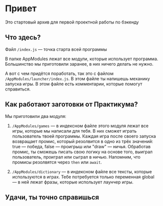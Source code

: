 # Привет

Это стартовый архив для первой проектной работы по бэкенду

## Что здесь?

Файл `/index.js` — точка старта всей программы

В папке AppModules лежат все модули, которые использует программа. Большинство мы приготовили заранее, в них ничего делать не нужно. 

А вот с чем придётся поработать, так это с файлом `/AppModules/launcher/index.js`. В этом файле ты напишешь механику запуска игры. В этом файле есть комментарии, которые помогут справиться.

## Как работают заготовки от Практикума?

Мы приготовили два модуля:

1. `/AppModules/games` — в индексном файле этого модуля лежат все игры, которые мы написали для тебя. В них сможет играть пользователь твоей программы. Каждая игра после своего запуска возвращает промис, который резолвится в одно из трёх значений: true — победа, false — проигрыш или "draw" — ничья. Обработав промис, ты сможешь писать свою логику на основе того, выиграл пользователь, проиграл или сыграл в ничью. Напомним, что промисы резолвятся через `then` или `await`.

2. `/AppModules/dictionary` — в индексном файле все тексты, которые используются в играх. Тебе потребуется только переменная global — в ней лежат фразы, которые использует лаунчер игры.

## Удачи, ты точно справишься
